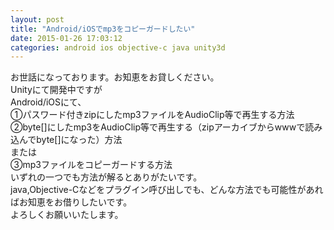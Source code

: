 ```yaml
---
layout: post
title: "Android/iOSでmp3をコピーガードしたい"
date: 2015-01-26 17:03:12
categories: android ios objective-c java unity3d
---
```

<p>お世話になっております。お知恵をお貸しください。<br>
Unityにて開発中ですが<br>
Android/iOSにて、<br>
①パスワード付きzipにしたmp3ファイルをAudioClip等で再生する方法<br>
②byte[]にしたmp3をAudioClip等で再生する（zipアーカイブからwwwで読み込んでbyte[]になった）方法<br>
または<br>
③mp3ファイルをコピーガードする方法<br>
いずれの一つでも方法が解るとありがたいです。<br>
java,Objective-Cなどをプラグイン呼び出しでも、どんな方法でも可能性があればお知恵をお借りしたいです。<br>
よろしくお願いいたします。</p>
